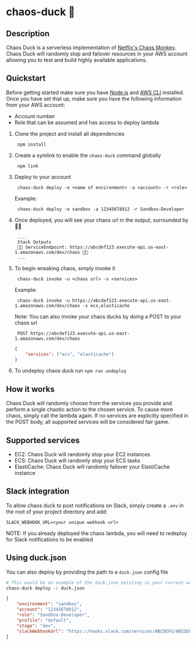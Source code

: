 # chaos-duck 🦆

## Description

Chaos Duck is a serverless implementation of [Netflix's Chaos Monkey](https://github.com/Netflix/chaosmonkey). Chaos Duck will randomly stop and failover resources in your AWS account allowing you to test and build highly available applications.

## Quickstart

Before getting started make sure you have [Node.js](https://nodejs.org) and [AWS CLI](https://docs.aws.amazon.com/cli/latest/userguide/cli-chap-install.html) installed. Once you have set that up, make sure you have the following information from your AWS account:

- Account number
- Role that can be assumed and has access to deploy lambda

1. Clone the project and install all dependencies

        npm install

2. Create a symlink to enable the `chaos-duck` command globally

        npm link

3. Deploy to your account

        chaos-duck deploy -e <name of environment> -a <account> -r <role>

    Example:

        chaos-duck deploy -e sandbox -a 12345678912 -r Sandbox-Developer

4. Once deployed, you will see your chaos url in the output, surrounded by 🦆🦆

        ...
        Stack Outputs
        🦆🦆 ServiceEndpoint: https://abcdef123.execute-api.us-east-1.amazonaws.com/dev/chaos 🦆🦆
        ...

5. To begin wreaking chaos, simply invoke it

        chaos-duck invoke -u <chaos url> -s <services>

    Example:

        chaos-duck invoke -u https://abcdef123.execute-api.us-east-1.amazonaws.com/dev/chaos -s ecs,elasticache

    Note: You can also invoke your chaos ducks by doing a POST to your chaos url

        POST https://abcdef123.execute-api.us-east-1.amazonaws.com/dev/chaos

    ```json
    {
        "services": ["ecs", "elasticache"]
    }
    ```

6. To undeploy chaos duck run `npm run undeploy`

## How it works

Chaos Duck will randomly choose from the services you provide and perform a single chaotic action to the chosen service. To cause more chaos, simply call the lambda again. If no services are explicitly specified in the POST body, all supported services will be considered fair game.

## Supported services

- EC2: Chaos Duck will randomly stop your EC2 instances
- ECS: Chaos Duck will randomly stop your ECS tasks
- ElastiCache: Chaos Duck will randomly failover your ElastiCache instance

## Slack integration

To allow chaos duck to post notifications on Slack, simply create a `.env` in the root of your project directory and add:

```text
SLACK_WEBHOOK_URL=<your unique webhook url>
```

NOTE: If you already deployed the chaos lambda, you will need to redeploy for Slack notifications to be enabled

## Using duck.json

You can also deploy by providing the path to a `duck.json` config file

```sh
# This would be an example of the duck.json existing in your current working directory
chaos-duck deploy -c duck.json
```

```json
{
    "environment": "sandbox",
    "account": "12345678912",
    "role": "Sandbox-Developer",
    "profile": "default",
    "stage": "dev",
    "slackWebhookUrl": "https://hooks.slack.com/services/ABCDEFG/ABCDEFG123/adsfadsfadsfadsf"
}
```
